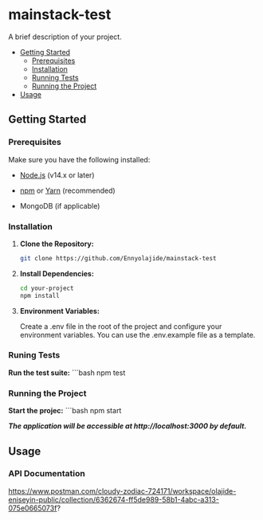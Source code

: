 # mainstack-test

A brief description of your project.

- [Getting Started](#getting-started)
  - [Prerequisites](#prerequisites)
  - [Installation](#installation)
  - [Running Tests](#running-tests)
  - [Running the Project](#running-the-project)
- [Usage](#usage)

## Getting Started

### Prerequisites

Make sure you have the following installed:

- [Node.js](https://nodejs.org/) (v14.x or later)
- [npm](https://www.npmjs.com/) or [Yarn](https://yarnpkg.com/) (recommended)

- MongoDB (if applicable)

### Installation

1. **Clone the Repository:**

   ```bash
   git clone https://github.com/Ennyolajide/mainstack-test

2. **Install Dependencies:**

   ```bash
   cd your-project
   npm install

3. **Environment Variables:**

    Create a .env file in the root of the project and configure your environment variables. You can use the .env.example file as a template.

### Runing Tests

**Run the test suite:**
    ```bash
    npm test

### Running the Project

**Start the projec:**
    ```bash
    npm start

***The application will be accessible at http://localhost:3000 by default.***

## Usage

### API Documentation

https://www.postman.com/cloudy-zodiac-724171/workspace/olajide-eniseyin-public/collection/6362674-ff5de989-58b1-4abc-a313-075e0665073f?


